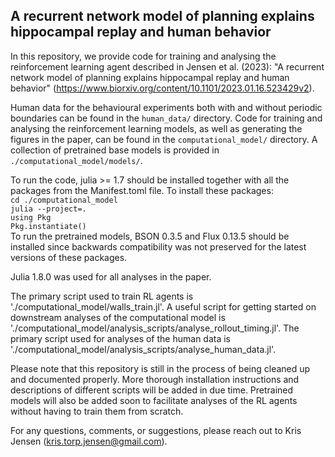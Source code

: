 ## A recurrent network model of planning explains hippocampal replay and human behavior

In this repository, we provide code for training and analysing the reinforcement learning agent described in Jensen et al. (2023): "A recurrent network model of planning explains hippocampal replay and human behavior" (https://www.biorxiv.org/content/10.1101/2023.01.16.523429v2).

Human data for the behavioural experiments both with and without periodic boundaries can be found in the `human_data/` directory.
Code for training and analysing the reinforcement learning models, as well as generating the figures in the paper, can be found in the `computational_model/` directory.
A collection of pretrained base models is provided in `./computational_model/models/`.

To run the code, julia >= 1.7 should be installed together with all the packages from the Manifest.toml file.
To install these packages:\
    `cd ./computational_model`\
    `julia --project=.`\
    `using Pkg`\
    `Pkg.instantiate()`\
To run the pretrained models, BSON 0.3.5 and Flux 0.13.5 should be installed since backwards compatibility was not preserved for the latest versions of these packages.

Julia 1.8.0 was used for all analyses in the paper.

The primary script used to train RL agents is './computational_model/walls_train.jl'.
A useful script for getting started on downstream analyses of the computational model is './computational_model/analysis_scripts/analyse_rollout_timing.jl'.
The primary script used for analyses of the human data is './computational_model/analysis_scripts/analyse_human_data.jl'.

Please note that this repository is still in the process of being cleaned up and documented properly.
More thorough installation instructions and descriptions of different scripts will be added in due time.
Pretrained models will also be added soon to facilitate analyses of the RL agents without having to train them from scratch.

For any questions, comments, or suggestions, please reach out to Kris Jensen (kris.torp.jensen@gmail.com).

